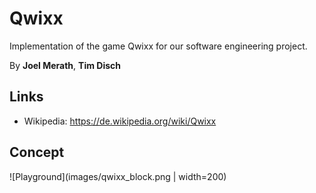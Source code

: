 # Qwixx
Implementation of the game Qwixx for our software engineering project.

By **Joel Merath**, **Tim Disch**

## Links
* Wikipedia: https://de.wikipedia.org/wiki/Qwixx

## Concept

![Playground](images/qwixx_block.png | width=200)
